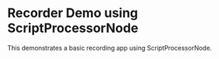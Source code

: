 # Recorder Demo using ScriptProcessorNode
This demonstrates a basic recording app using ScriptProcessorNode.